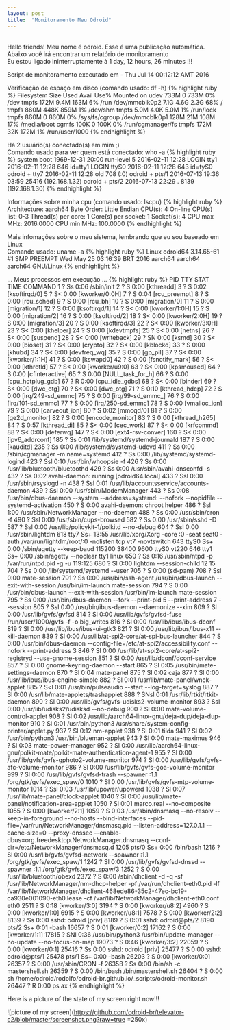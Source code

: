 ```yaml
---
layout: post
title:  "Monitoramento Meu Odroid"
---
```

<br />
Hello friends! Meu nome é odroid. Esse é uma publicação automática. <br />
Abaixo você irá encontrar um relatório de monitoramento <br />
Eu estou ligado ininterruptamente à 1 day, 12 hours, 26 minutes !!!

Script de monitoramento executado em - Thu Jul 14 00:12:12 AMT 2016 <br />

Verificação de espaço em disco (comando usado: df -h)
{% highlight ruby %}
Filesystem      Size  Used Avail Use% Mounted on
udev            733M     0  733M   0% /dev
tmpfs           172M  9.4M  163M   6% /run
/dev/mmcblk0p2  7.1G  4.6G  2.3G  68% /
tmpfs           860M  448K  859M   1% /dev/shm
tmpfs           5.0M  4.0K  5.0M   1% /run/lock
tmpfs           860M     0  860M   0% /sys/fs/cgroup
/dev/mmcblk0p1  128M   21M  108M  17% /media/boot
cgmfs           100K     0  100K   0% /run/cgmanager/fs
tmpfs           172M   32K  172M   1% /run/user/1000
{% endhighlight %}

Há 2 usuário(s) conectado(s) em mim ;) <br />
Comando usado para ver quem está conectado: who -a
{% highlight ruby %}
           system boot  1969-12-31 20:00
           run-level 5  2016-02-11 12:28
LOGIN      tty1         2016-02-11 12:28               646 id=tty1
LOGIN      ttyS0        2016-02-11 12:28               643 id=tyS0
odroid   + tty7         2016-02-11 12:28  old          708 (:0)
odroid   + pts/1        2016-07-13 19:36 03:59       25416 (192.168.1.32)
odroid   + pts/2        2016-07-13 22:29   .          8139 (192.168.1.30)
{% endhighlight %}

Informações sobre minha cpu (comando usado: lscpu)
{% highlight ruby %}
Architecture:          aarch64
Byte Order:            Little Endian
CPU(s):                4
On-line CPU(s) list:   0-3
Thread(s) per core:    1
Core(s) per socket:    1
Socket(s):             4
CPU max MHz:           2016.0000
CPU min MHz:           100.0000
{% endhighlight %}

Mais infomações sobre o meu sistema, lembrando que eu sou baseado em Linux <br />
Comando usado: uname -a
{% highlight ruby %}
Linux odroid64 3.14.65-61 #1 SMP PREEMPT Wed May 25 03:16:39 BRT 2016 aarch64 aarch64 aarch64 GNU/Linux
{% endhighlight %}

... Meus processos em execução ...
{% highlight ruby %}
  PID TTY      STAT   TIME COMMAND
    1 ?        Ss     0:06 /sbin/init
    2 ?        S      0:00 [kthreadd]
    3 ?        S      0:02 [ksoftirqd/0]
    5 ?        S<     0:00 [kworker/0:0H]
    7 ?        S      0:04 [rcu_preempt]
    8 ?        S      0:00 [rcu_sched]
    9 ?        S      0:00 [rcu_bh]
   10 ?        S      0:00 [migration/0]
   11 ?        S      0:00 [migration/1]
   12 ?        S      0:00 [ksoftirqd/1]
   14 ?        S<     0:00 [kworker/1:0H]
   15 ?        S      0:00 [migration/2]
   16 ?        S      0:00 [ksoftirqd/2]
   18 ?        S<     0:00 [kworker/2:0H]
   19 ?        S      0:00 [migration/3]
   20 ?        S      0:00 [ksoftirqd/3]
   22 ?        S<     0:00 [kworker/3:0H]
   23 ?        S<     0:00 [khelper]
   24 ?        S      0:00 [kdevtmpfs]
   25 ?        S<     0:00 [netns]
   26 ?        S<     0:00 [suspend]
   28 ?        S<     0:00 [writeback]
   29 ?        SN     0:00 [ksmd]
   30 ?        S<     0:00 [bioset]
   31 ?        S<     0:00 [crypto]
   32 ?        S<     0:00 [kblockd]
   33 ?        S      0:00 [khubd]
   34 ?        S<     0:00 [devfreq_wq]
   35 ?        S      0:00 [gp_pll]
   37 ?        S<     0:00 [kworker/1:1H]
   41 ?        S      0:00 [kswapd0]
   42 ?        S      0:00 [fsnotify_mark]
   56 ?        S<     0:00 [kthrotld]
   57 ?        S<     0:00 [kworker/u9:0]
   63 ?        S<     0:00 [kpsmoused]
   64 ?        S      0:00 [cfinteractive]
   65 ?        S      0:00 [NULL_task_for_h]
   66 ?        S      0:00 [cpu_hotplug_gdb]
   67 ?        R      0:00 [cpu_idle_gdbs]
   68 ?        S<     0:00 [binder]
   69 ?        S<     0:00 [dwc_otg]
   70 ?        S<     0:00 [dwc_otg]
   71 ?        S      0:10 [kthread_hdcp]
   72 ?        S      0:00 [irq/249-sd_emmc]
   75 ?        S      0:00 [irq/99-sd_emmc_]
   76 ?        S      0:00 [irq/101-sd_emmc]
   77 ?        S      0:00 [irq/250-sd_emmc]
   78 ?        S      0:00 [vmalloc_ion]
   79 ?        S      0:00 [carveout_ion]
   80 ?        S      0:02 [mmcqd/0]
   81 ?        S      0:00 [ge2d_monitor]
   82 ?        S      0:00 [encode_monitor]
   83 ?        S      0:00 [kthread_h265]
   84 ?        S      0:57 [kthread_di]
   85 ?        S<     0:00 [cec_work]
   87 ?        S<     0:00 [krfcommd]
   88 ?        S<     0:00 [deferwq]
  147 ?        S<     0:00 [ext4-rsv-conver]
  160 ?        S<     0:00 [ipv6_addrconf]
  185 ?        Ss     0:01 /lib/systemd/systemd-journald
  187 ?        S      0:00 [kauditd]
  235 ?        Ss     0:00 /lib/systemd/systemd-udevd
  411 ?        Ss     0:00 /sbin/cgmanager -m name=systemd
  412 ?        Ss     0:00 /lib/systemd/systemd-logind
  423 ?        Ssl    0:10 /usr/bin/whoopsie -f
  426 ?        Ss     0:00 /usr/lib/bluetooth/bluetoothd
  429 ?        Ss     0:00 /usr/sbin/avahi-dnsconfd -s
  432 ?        Ss     0:02 avahi-daemon: running [odroid64.local]
  433 ?        Ssl    0:00 /usr/sbin/rsyslogd -n
  438 ?        Ssl    0:01 /usr/lib/accountsservice/accounts-daemon
  439 ?        Ssl    0:00 /usr/sbin/ModemManager
  443 ?        Ss     0:08 /usr/bin/dbus-daemon --system --address=systemd: --nofork --nopidfile --systemd-activation
  450 ?        S      0:00 avahi-daemon: chroot helper
  486 ?        Ssl    1:00 /usr/sbin/NetworkManager --no-daemon
  488 ?        Ss     0:00 /usr/sbin/cron -f
  490 ?        Ssl    0:00 /usr/sbin/cups-browsed
  582 ?        Ss     0:00 /usr/sbin/sshd -D
  587 ?        Ssl    0:00 /usr/lib/policykit-1/polkitd --no-debug
  604 ?        Ssl    0:00 /usr/sbin/lightdm
  618 tty7     Ss+   13:55 /usr/lib/xorg/Xorg -core :0 -seat seat0 -auth /var/run/lightdm/root/:0 -nolisten tcp vt7 -novtswitch
  643 ttyS0    Ss+    0:00 /sbin/agetty --keep-baud 115200 38400 9600 ttyS0 vt220
  646 tty1     Ss+    0:00 /sbin/agetty --noclear tty1 linux
  650 ?        Ss     0:16 /usr/sbin/ntpd -p /var/run/ntpd.pid -g -u 119:125
  680 ?        Sl     0:00 lightdm --session-child 12 15
  704 ?        Ss     0:00 /lib/systemd/systemd --user
  705 ?        S      0:00 (sd-pam)
  708 ?        Ssl    0:00 mate-session
  791 ?        Ss     0:00 /usr/bin/ssh-agent /usr/bin/dbus-launch --exit-with-session /usr/bin/im-launch mate-session
  794 ?        S      0:00 /usr/bin/dbus-launch --exit-with-session /usr/bin/im-launch mate-session
  795 ?        Ss     0:00 /usr/bin/dbus-daemon --fork --print-pid 5 --print-address 7 --session
  805 ?        Ssl    0:00 /usr/bin/ibus-daemon --daemonize --xim
  809 ?        Sl     0:00 /usr/lib/gvfs/gvfsd
  814 ?        Sl     0:00 /usr/lib/gvfs/gvfsd-fuse /run/user/1000/gvfs -f -o big_writes
  816 ?        Sl     0:00 /usr/lib/ibus/ibus-dconf
  819 ?        Sl     0:00 /usr/lib/ibus/ibus-ui-gtk3
  821 ?        Sl     0:00 /usr/lib/ibus/ibus-x11 --kill-daemon
  839 ?        Sl     0:00 /usr/lib/at-spi2-core/at-spi-bus-launcher
  844 ?        S      0:00 /usr/bin/dbus-daemon --config-file=/etc/at-spi2/accessibility.conf --nofork --print-address 3
  846 ?        Sl     0:00 /usr/lib/at-spi2-core/at-spi2-registryd --use-gnome-session
  851 ?        Sl     0:00 /usr/lib/dconf/dconf-service
  857 ?        Sl     0:00 gnome-keyring-daemon --start
  865 ?        Sl     0:05 /usr/bin/mate-settings-daemon
  870 ?        Sl     0:04 mate-panel
  875 ?        Sl     0:02 caja
  877 ?        Sl     0:00 /usr/lib/ibus/ibus-engine-simple
  882 ?        Sl     0:01 /usr/lib/mate-panel/wnck-applet
  885 ?        S<l    0:01 /usr/bin/pulseaudio --start --log-target=syslog
  887 ?        Sl     0:00 /usr/lib/mate-applets/trashapplet
  888 ?        SNsl   0:01 /usr/lib/rtkit/rtkit-daemon
  890 ?        Sl     0:00 /usr/lib/gvfs/gvfs-udisks2-volume-monitor
  893 ?        Ssl    0:00 /usr/lib/udisks2/udisksd --no-debug
  900 ?        Sl     0:00 mate-volume-control-applet
  908 ?        Sl     0:02 /usr/lib/aarch64-linux-gnu/deja-dup/deja-dup-monitor
  910 ?        Sl     0:01 /usr/bin/python3 /usr/share/system-config-printer/applet.py
  937 ?        Sl     0:12 nm-applet
  938 ?        Sl     0:01 tilda
  941 ?        Sl     0:02 /usr/bin/python3 /usr/bin/blueman-applet
  943 ?        Sl     0:00 mate-maximus
  946 ?        Sl     0:03 mate-power-manager
  952 ?        Sl     0:00 /usr/lib/aarch64-linux-gnu/polkit-mate/polkit-mate-authentication-agent-1
  955 ?        Sl     0:00 /usr/lib/gvfs/gvfs-gphoto2-volume-monitor
  974 ?        Sl     0:00 /usr/lib/gvfs/gvfs-afc-volume-monitor
  986 ?        Sl     0:00 /usr/lib/gvfs/gvfs-goa-volume-monitor
  999 ?        Sl     0:00 /usr/lib/gvfs/gvfsd-trash --spawner :1.1 /org/gtk/gvfs/exec_spaw/0
 1010 ?        Sl     0:00 /usr/lib/gvfs/gvfs-mtp-volume-monitor
 1014 ?        Ssl    0:03 /usr/lib/upower/upowerd
 1038 ?        Sl     0:07 /usr/lib/mate-panel/clock-applet
 1040 ?        Sl     0:00 /usr/lib/mate-panel/notification-area-applet
 1050 ?        Sl     0:01 marco.real --no-composite
 1055 ?        S      0:00 [kworker/2:1]
 1059 ?        S      0:03 /usr/sbin/dnsmasq --no-resolv --keep-in-foreground --no-hosts --bind-interfaces --pid-file=/var/run/NetworkManager/dnsmasq.pid --listen-address=127.0.1.1 --cache-size=0 --proxy-dnssec --enable-dbus=org.freedesktop.NetworkManager.dnsmasq --conf-dir=/etc/NetworkManager/dnsmasq.d
 1205 pts/0    Ss+    0:00 /bin/bash
 1216 ?        Sl     0:00 /usr/lib/gvfs/gvfsd-network --spawner :1.1 /org/gtk/gvfs/exec_spaw/1
 1242 ?        Sl     0:00 /usr/lib/gvfs/gvfsd-dnssd --spawner :1.1 /org/gtk/gvfs/exec_spaw/3
 1252 ?        S      0:00 /usr/lib/bluetooth/obexd
 2372 ?        S      0:00 /sbin/dhclient -d -q -sf /usr/lib/NetworkManager/nm-dhcp-helper -pf /var/run/dhclient-eth0.pid -lf /var/lib/NetworkManager/dhclient-468ede86-35c2-47ec-bc19-ca930e001090-eth0.lease -cf /var/lib/NetworkManager/dhclient-eth0.conf eth0
 2511 ?        S      0:18 [kworker/3:0]
 3194 ?        S      0:00 [kworker/u8:2]
 4960 ?        S      0:00 [kworker/1:0]
 6915 ?        S      0:00 [kworker/u8:1]
 7578 ?        S      0:00 [kworker/2:2]
 8139 ?        Ss     0:00 sshd: odroid [priv]
 8189 ?        S      0:01 sshd: odroid@pts/2
 8190 pts/2    Ss+    0:01 -bash
16657 ?        S      0:01 [kworker/0:2]
17162 ?        S      0:00 [kworker/1:1]
17815 ?        SNl    0:36 /usr/bin/python3 /usr/bin/update-manager --no-update --no-focus-on-map
19073 ?        S      0:46 [kworker/3:2]
22059 ?        S      0:00 [kworker/0:1]
25416 ?        Ss     0:00 sshd: odroid [priv]
25477 ?        S      0:00 sshd: odroid@pts/1
25478 pts/1    Ss+    0:00 -bash
26203 ?        S      0:00 [kworker/0:0]
26357 ?        S      0:00 /usr/sbin/CRON -f
26358 ?        Ss     0:00 /bin/sh -c mastershell.sh
26359 ?        S      0:00 /bin/bash /bin/mastershell.sh
26404 ?        S      0:00 sh /home/odroid/rodolfo/odroid-br.github.io/_scripts/odroid-monitor.sh
26447 ?        R      0:00 ps ax
{% endhighlight %}

Here is a picture of the state of my screen right now!!!

![picture of my screen](https://github.com/odroid-br/televator-c2/blob/master/screenshot.png?raw=true =250x)
